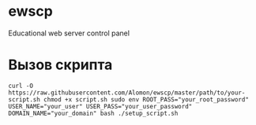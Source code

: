 # ewscp
Educational web server control panel

# Вызов скрипта
``
curl -O https://raw.githubusercontent.com/Alomon/ewscp/master/path/to/your-script.sh
chmod +x script.sh
sudo env ROOT_PASS="your_root_password" USER_NAME="your_user" USER_PASS="your_user_password" DOMAIN_NAME="your_domain" bash ./setup_script.sh
``
